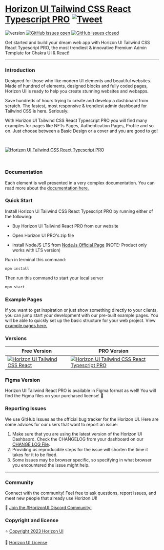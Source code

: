 # [Horizon UI Tailwind CSS React Typescript PRO](https://horizon-ui.com/horizon-tailwind-react-pro-ts/) [![Tweet](https://img.shields.io/twitter/url/http/shields.io.svg?style=social&logo=twitter)](https://twitter.com/intent/tweet?text=Check%20Horizon%20UI%20Tailwind%20React%20PRO,%20the%20trendiest%20Premium%20admin%20dashboard%20template%20for%20%23tailwindcss%20and%20%23react!%0A%0Ahttps%3A//horizon-ui.com/pro%20)

![version](https://img.shields.io/badge/version-2.1.0-blue.svg)
[![GitHub issues open](https://img.shields.io/github/issues/horizon-ui/horizon-ui-tailwind-pro-react-ts.svg?maxAge=2592000)](https://github.com/horizon-ui/horizon-tailwind-react-pro-ts/issues?q=is%3Aopen+is%3Aissue)
[![GitHub issues closed](https://img.shields.io/github/issues-closed-raw/horizon-ui/horizon-ui-tailwind-pro-react-ts.svg?maxAge=2592000)](https://github.com/horizon-ui/horizon-tailwind-react-pro-ts/issues?q=is%3Aissue+is%3Aclosed)

Get started and build your dream web app with Horizon UI Tailwind CSS React Typescript PRO, the most trendiest & innovative Premium Admin Template for Chakra UI & React!

---

### Introduction

Designed for those who like modern UI elements and beautiful websites. Made of hundred of elements, designed blocks and fully coded pages, Horizon UI is ready to help you create stunning websites and webapps.

Save hundreds of hours trying to create and develop a dashboard from scratch. The fastest, most responsive & trendiest admin dashboard for Tailwind CSS is here. Seriously.

With Horizon UI Tailwind CSS React Typescript PRO you will find many examples for pages like NFTs Pages, Authentication Pages, Profile and so on. Just choose between a Basic Design or a cover and you are good to go!

<p>&nbsp;</p>

[<img alt="Horizon UI Tailwind CSS React Typescript PRO" src="https://i.ibb.co/d0cVzKB/horizon-ui-pro-tailwind.png" /> ](https://horizon-ui.com/horizon-tailwind-react-pro-ts)

<p>&nbsp;</p>

### Documentation

Each element is well presented in a very complex documentation. You can read
more about the <a href="https://horizon-ui.com/docs-tailwind/docs/react/installation?ref=readme-horizon-tailwind-react-pro-ts" target="_blank">documentation here.</a>

### Quick Start

Install Horizon UI Tailwind CSS React Typescript PRO by running either of the following:

- Buy Horizon UI Tailwind React PRO from our website

- Open Horizon UI PRO's.zip file

- Install NodeJS LTS from [NodeJs Official Page](https://nodejs.org/en/?ref=horizon-ui.com) (NOTE: Product only works with LTS version)

Run in terminal this command:

```bash
npm install
```

Then run this command to start your local server

```bash
npm start
```

### Example Pages

If you want to get inspiration or just show something directly to your clients, you can jump start your development with our pre-built example pages. You will be able to quickly set up the basic structure for your web project. View <a href="https://horizon-ui.com/horizon-tailwind-react-pro-ts/?ref=readme-horizon-tailwind-react-pro-ts" target="_blank">example pages here.</a>

### Versions

| Free Version                                                                                                       | PRO Version                                                                                                               |
| ------------------------------------------------------------------------------------------------------------------ | ------------------------------------------------------------------------------------------------------------------------- |
| [![Horizon UI Tailwind CSS React](https://i.ibb.co/1zhBQ2J/horizon-ui-tailwind-2.png)](https://www.horizon-ui.com/?ref=readme-horizon-tailwind-react-pro-ts) | [![Horizon UI Tailwind CSS React Typescript PRO](https://i.ibb.co/d0cVzKB/horizon-ui-pro-tailwind.png)](https://www.horizon-ui.com/pro?ref=readme-horizon-tailwind-react-pro-ts) |

### Figma Version

Horizon UI Tailwind React PRO is available in Figma format as well! You will find the Figma files on your purchased license! 🎨

### Reporting Issues

We use GitHub Issues as the official bug tracker for the Horizon UI. Here are
some advices for our users that want to report an issue:

1. Make sure that you are using the latest version of the Horizon UI Dashbaord.
   Check the CHANGELOG from your dashboard on our
   [CHANGE LOG File](https://github.com/horizon-ui/horizon-ui-tailwind-pro-react-ts/blob/main/CHANGELOG.md?ref=readme-horizon-tailwind-react-pro-ts).
2. Providing us reproducible steps for the issue will shorten the time it takes
   for it to be fixed.
3. Some issues may be browser specific, so specifying in what browser you
   encountered the issue might help.

---

### Community

Connect with the community! Feel free to ask questions, report issues, and meet
new people that already use Horizon UI!

💬 [Join the #HorizonUI Discord Community!](https://discord.gg/f6tEKFBd4m)

### Copyright and license

⭐️ [Copyright 2023 Horizon UI ](https://www.horizon-ui.com/?ref=readme-horizon-tailwind-react-pro-ts)

📄 [Horizon UI License](https://www.simmmple.com/licenses?ref=readme-horizon-tailwind-react-pro-ts)
